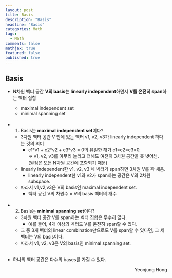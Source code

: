 ```yaml
---
layout: post
title: Basis
description: "Basis"
headline: "Basis"
categories: Math
tags: 
  - Math
comments: false
mathjax: true
featured: false
published: true
---
```


## Basis

- N차원 벡터 공간 **V의 basis**는 **linearly independent**하면서 **V를 온전히 span**하는 벡터 집합
	+ maximal independent set
	+ minimal spanning set<br><br>

- 1) Basis는 **maximal independent set**이다? 
	- 3차원 벡터 공간 V 안에 있는 벡터 v1, v2, v3가 linearly independent 하다는 것의 의미
		- c1\*v1 + c2\*v2  + c3\*v3 = 0의 유일한 해가 c1=c2=c3=0.<br>
	  		=>  v1, v2, v3를 아무리 늘리고 더해도 여전히 3차원 공간을 못 벗어남. <br>
	  		(원점은 모든 N차원 공간에 포함되기 때문)<br>
	- linearly independent한 v1, v2, v3 세 벡터가 span하면 3차원 V를 꽉 채움.
		- linearly independent한 v1와 v2가 span하는 공간은 V의 2차원 subspace.<br>
 	- 따라서 v1,v2,v3은 V의 basis인 maximal independent set.
 		- 벡터 공간 V의 차원수 = V의 basis 벡터의 개수 <br><br>
 	
- 2) Basis는 **minimal spanning set**이다? 
	- 3차원 벡터 공간 V를 span하는 벡터 집합은 무수히 많다. 
		- 예를 들어, 4개 이상의 벡터도 V를 온전히 span할 수 있다. <br>
	- 그 중 3개 벡터의 linear combination만으로도 V를 span할 수 있다면, 그 세 벡터는 V의 basis이다.<br>
	- 따라서 v1, v2, v3은 V의 basis인 minimal spanning set.<br><br>

-  하나의 벡터 공간은 다수의 bases를 가질 수 있다. 
	


<p align="right"> Yeonjung Hong <p>